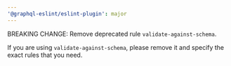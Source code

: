 ```yaml
---
'@graphql-eslint/eslint-plugin': major
---
```


BREAKING CHANGE: Remove deprecated rule `validate-against-schema`.

If you are using `validate-against-schema`, please remove it and specify the exact rules that you need.
